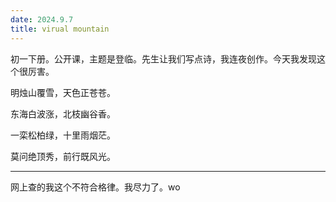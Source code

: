 ```yaml
---
date: 2024.9.7
title: virual mountain
---
```


初一下册。公开课，主题是登临。先生让我们写点诗，我连夜创作。今天我发现这个很厉害。

明烛山覆雪，天色正苍苍。

东海白波涨，北枝幽谷香。

一栾松柏绿，十里雨烟茫。

莫问绝顶秀，前行既风光。

---

网上查的我这个不符合格律。我尽力了。wo
<!--stackedit_data:
eyJoaXN0b3J5IjpbMTM4MzM1Mjc4NSwtMzM4NzUyNTg3XX0=
-->
